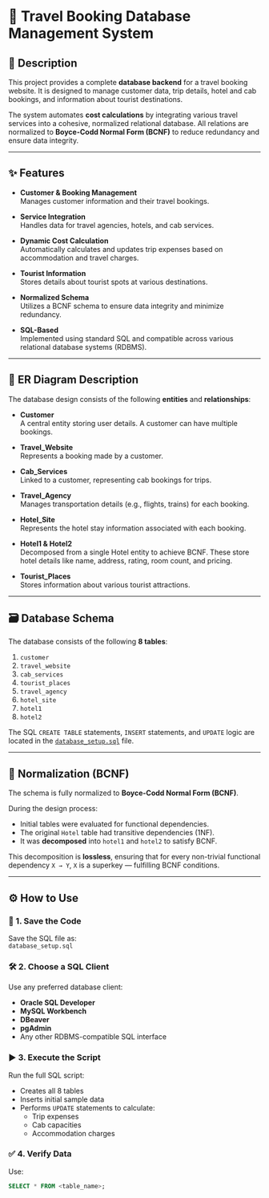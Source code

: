 # 🧳 Travel Booking Database Management System

## 📖 Description

This project provides a complete **database backend** for a travel booking website. It is designed to manage customer data, trip details, hotel and cab bookings, and information about tourist destinations.

The system automates **cost calculations** by integrating various travel services into a cohesive, normalized relational database. All relations are normalized to **Boyce-Codd Normal Form (BCNF)** to reduce redundancy and ensure data integrity.

---

## ✨ Features

- **Customer & Booking Management**  
  Manages customer information and their travel bookings.

- **Service Integration**  
  Handles data for travel agencies, hotels, and cab services.

- **Dynamic Cost Calculation**  
  Automatically calculates and updates trip expenses based on accommodation and travel charges.

- **Tourist Information**  
  Stores details about tourist spots at various destinations.

- **Normalized Schema**  
  Utilizes a BCNF schema to ensure data integrity and minimize redundancy.

- **SQL-Based**  
  Implemented using standard SQL and compatible across various relational database systems (RDBMS).

---

## 🧩 ER Diagram Description

The database design consists of the following **entities** and **relationships**:

- **Customer**  
  A central entity storing user details. A customer can have multiple bookings.

- **Travel_Website**  
  Represents a booking made by a customer.

- **Cab_Services**  
  Linked to a customer, representing cab bookings for trips.

- **Travel_Agency**  
  Manages transportation details (e.g., flights, trains) for each booking.

- **Hotel_Site**  
  Represents the hotel stay information associated with each booking.

- **Hotel1 & Hotel2**  
  Decomposed from a single Hotel entity to achieve BCNF. These store hotel details like name, address, rating, room count, and pricing.

- **Tourist_Places**  
  Stores information about various tourist attractions.

---

## 🗃️ Database Schema

The database consists of the following **8 tables**:

1. `customer`  
2. `travel_website`  
3. `cab_services`  
4. `tourist_places`  
5. `travel_agency`  
6. `hotel_site`  
7. `hotel1`  
8. `hotel2`

The SQL `CREATE TABLE` statements, `INSERT` statements, and `UPDATE` logic are located in the [`database_setup.sql`](./database_setup.sql) file.

---

## 🔄 Normalization (BCNF)

The schema is fully normalized to **Boyce-Codd Normal Form (BCNF)**.

During the design process:
- Initial tables were evaluated for functional dependencies.
- The original `Hotel` table had transitive dependencies (1NF).
- It was **decomposed** into `hotel1` and `hotel2` to satisfy BCNF.

This decomposition is **lossless**, ensuring that for every non-trivial functional dependency `X → Y`, `X` is a superkey — fulfilling BCNF conditions.

---

## ⚙️ How to Use

### 📁 1. Save the Code
Save the SQL file as:  
`database_setup.sql`

### 🛠️ 2. Choose a SQL Client
Use any preferred database client:
- **Oracle SQL Developer**
- **MySQL Workbench**
- **DBeaver**
- **pgAdmin**
- Any other RDBMS-compatible SQL interface

### ▶️ 3. Execute the Script
Run the full SQL script:
- Creates all 8 tables
- Inserts initial sample data
- Performs `UPDATE` statements to calculate:
  - Trip expenses
  - Cab capacities
  - Accommodation charges

### ✅ 4. Verify Data
Use:
```sql
SELECT * FROM <table_name>;



